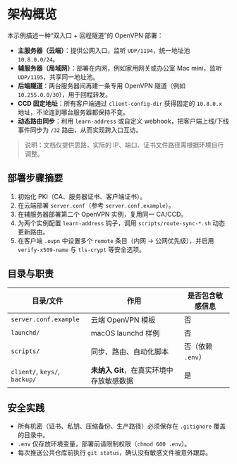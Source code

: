 # 架构概览

本示例描述一种“双入口 + 回程隧道”的 OpenVPN 部署：

- **主服务器（云端）**：提供公网入口，监听 `UDP/1194`，统一地址池 `10.8.0.0/24`。
- **辅服务器（局域网）**：部署在内网，例如家用网关或办公室 Mac mini，监听 `UDP/1195`，共享同一地址池。
- **后端隧道**：两台服务器间再建一条专用 OpenVPN 隧道（例如 `10.255.0.0/30`），用于回程转发。
- **CCD 固定地址**：所有客户端通过 `client-config-dir` 获得固定的 `10.8.0.x` 地址，不论连到哪台服务器都保持不变。
- **动态路由同步**：利用 `learn-address` 或自定义 webhook，把客户端上线/下线事件同步为 `/32` 路由，从而实现跨入口互访。

> 说明：文档仅提供思路，实际的 IP、端口、证书文件路径需根据环境自行调整。

## 部署步骤摘要

1. 初始化 PKI（CA、服务器证书、客户端证书）。
2. 在云端部署 `server.conf`（参考 `server.conf.example`）。
3. 在辅服务器部署第二个 OpenVPN 实例，复用同一 CA/CCD。
4. 为两个实例配置 `learn-address` 钩子，调用 `scripts/route-sync-*.sh` 动态更新路由。
5. 在客户端 `.ovpn` 中设置多个 `remote` 条目（内网 → 公网优先级），并启用 `verify-x509-name` 与 `tls-crypt` 等安全选项。

## 目录与职责

| 目录/文件 | 作用 | 是否包含敏感信息 |
|-----------|------|------------------|
| `server.conf.example` | 云端 OpenVPN 模板 | 否 |
| `launchd/` | macOS launchd 样例 | 否 |
| `scripts/` | 同步、路由、自动化脚本 | 否（依赖 `.env`） |
| `client/`, `keys/`, `backup/` | **未纳入 Git**，在真实环境中存放敏感数据 | 是 |

## 安全实践

- 所有机密（证书、私钥、压缩备份、生产路径）必须保存在 `.gitignore` 覆盖的目录中。
- `.env` 仅存放环境变量，部署前请限制权限（`chmod 600 .env`）。
- 每次推送公共仓库前执行 `git status`，确认没有敏感文件被意外跟踪。

